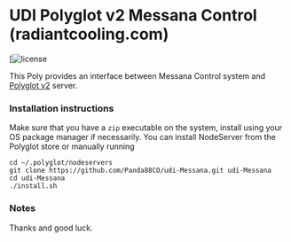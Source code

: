 # UDI Polyglot v2 Messana Control (radiantcooling.com) 

[![license](https://img.shields.udi-messana/LICENSE)

This Poly provides an interface between Messana Control system and [Polyglot v2](https://github.com/UniversalDevicesInc/polyglot-v2) server.

### Installation instructions
Make sure that you have a `zip` executable on the system, install using your OS package manager if necessarily.
You can install NodeServer from the Polyglot store or manually running
```
cd ~/.polyglot/nodeservers
git clone https://github.com/Panda88CO/udi-Messana.git udi-Messana
cd udi-Messana
./install.sh
```

### Notes


Thanks and good luck.

